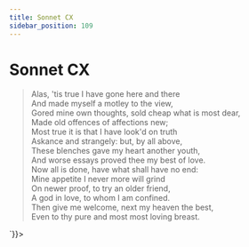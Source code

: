 ```yaml
---
title: Sonnet CX
sidebar_position: 109
---
```

<div dangerouslySetInnerHTML={{__html: `<div><HTML><HEAD><TITLE>Sonnet CX</TITLE></HEAD>
<BODY><H1>Sonnet CX</H1>

<BLOCKQUOTE>Alas, 'tis true I have gone here and there<BR>
And made myself a motley to the view,<BR>
Gored mine own thoughts, sold cheap what is most dear,<BR>
Made old offences of affections new;<BR>
Most true it is that I have look'd on truth<BR>
Askance and strangely: but, by all above,<BR>
These blenches gave my heart another youth,<BR>
And worse essays proved thee my best of love.<BR>
Now all is done, have what shall have no end:<BR>
Mine appetite I never more will grind<BR>
On newer proof, to try an older friend,<BR>
A god in love, to whom I am confined.<BR>
  Then give me welcome, next my heaven the best,<BR>
  Even to thy pure and most most loving breast.<BR>
</BLOCKQUOTE>

</BODY></HTML>
</div>`}}></div>